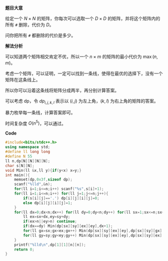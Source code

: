 **题目大意**

给定一个 $N\times N$ 的矩阵，你每次可以选取一个 $D\times D$ 的矩阵，并将这个矩阵内的所有 `#` 删除，代价为 $D$。

问你把所有 `#` 都删除的代价是多少。

**解法分析**

可以知道两个矩阵相交肯定不优，所以一个 $n\times m$ 的矩阵的最小代价为 $\max(n,m)$。

考虑一个矩阵，可以证明，一定可以找到一条线，使得在最优的选择下，没有一个矩阵在这条线上。

所以你可以沿着这条线将矩阵分成两半，再分别计算答案。

可以考虑 dp，令 $dp_{i,j,k,l}$ 表示以 $(i,j)$ 为左上角，$(k,l)$ 为右上角的矩阵的答案。

暴力枚举每一条线，计算答案即可。

时间复杂度 $O(n^5)$，可以通过。

**Code**

```cpp
#include<bits/stdc++.h>
using namespace std;
#define ll long long
#define N 55
ll n,dp[N][N][N][N];
char s[N][N];
void Min(ll &x,ll y){if(y<x) x=y;}
int main(){
	memset(dp,0x3f,sizeof dp);
	scanf("%lld",&n);
	for(ll i=1;i<=n;i++) scanf("%s",s[i]+1);
	for(ll i=1;i<=n;i++) for(ll j=1;j<=n;j++){
		if(s[i][j]=='.') dp[i][j][i][j]=0;
		else dp[i][j][i][j]=1;
	}
	for(ll dx=0;dx<n;dx++) for(ll dy=0;dy<n;dy++) for(ll sx=1;sx<=n;sx++) for(ll sy=1;sy<=n;sy++){
		ll ex=sx+dx,ey=sy+dy;
		if(ex>n||ey>n) continue;
		if(dx==dy) Min(dp[sx][sy][ex][ey],dx+1);
		for(ll gx=sx;gx<ex;gx++) Min(dp[sx][sy][ex][ey],dp[sx][sy][gx][ey]+dp[gx+1][sy][ex][ey]);
		for(ll gy=sy;gy<ey;gy++) Min(dp[sx][sy][ex][ey],dp[sx][sy][ex][gy]+dp[sx][gy+1][ex][ey]);
	}
	printf("%lld\n",dp[1][1][n][n]);
	return 0;
}
```